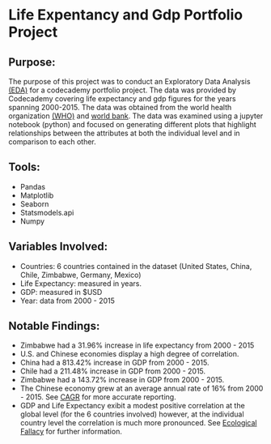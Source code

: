 # **Life Expentancy and Gdp Portfolio Project**

## **Purpose:**
The purpose of this project was to conduct an Exploratory Data Analysis [(EDA)](https://www.itl.nist.gov/div898/handbook/eda/section1/eda11.htm) for a codecademy portfolio project. The data was provided by Codecademy covering life expectancy and gdp figures for the years spanning 2000-2015. The data was obtained from the world health organization [(WHO)](https://www.who.int/) and [world bank](https://www.worldbank.org/ext/en/home). The data was examined using a jupyter notebook (python) and focused on generating different plots that highlight relationships between the attributes at both the individual level and in comparison to each other.

## **Tools:**
- Pandas
- Matplotlib
- Seaborn
- Statsmodels.api
- Numpy

## **Variables Involved:**
- Countries: 6 countries contained in the dataset (United States, China, Chile, Zimbabwe, Germany, Mexico)
- Life Expectancy: measured in years.
- GDP: measured in $USD
- Year: data from 2000 - 2015

## **Notable Findings:**
- Zimbabwe had a 31.96% increase in life expectancy from 2000 - 2015
- U.S. and Chinese economies display a high degree of correlation.
- China had a 813.42% increase in GDP from 2000 - 2015.
- Chile had a 211.48% increase in GDP from 2000 - 2015.
- Zimbabwe had a 143.72% increase in GDP from 2000 - 2015.
- The Chinese economy grew at an average annual rate of 16% from 2000 - 2015. See [CAGR](https://www.investopedia.com/terms/c/cagr.asp) for more accurate reporting.
- GDP and Life Expectancy exibit a modest positive correlation at the global level (for the 6 countries involved) however, at the individual country level the correlation is much more pronounced. See [Ecological Fallacy](https://en.wikipedia.org/wiki/Ecological_fallacy) for further information.
